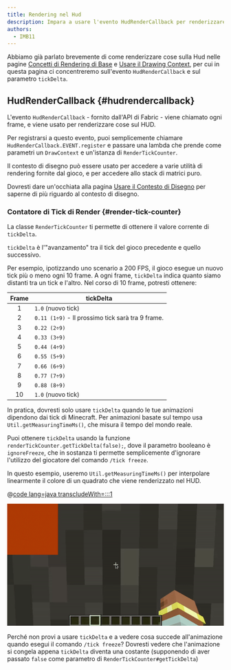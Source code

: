 ```yaml
---
title: Rendering nel Hud
description: Impara a usare l'evento HudRenderCallback per renderizzare sul hud.
authors:
  - IMB11
---
```


Abbiamo già parlato brevemente di come renderizzare cose sulla Hud nelle pagine [Concetti di Rendering di Base](./basic-concepts) e [Usare il Drawing Context](./draw-context), per cui in questa pagina ci concentreremo sull'evento `HudRenderCallback` e sul parametro `tickDelta`.

## HudRenderCallback {#hudrendercallback}

L'evento `HudRenderCallback` - fornito dall'API di Fabric - viene chiamato ogni frame, e viene usato per renderizzare cose sul HUD.

Per registrarsi a questo evento, puoi semplicemente chiamare `HudRenderCallback.EVENT.register` e passare una lambda che prende come parametri un `DrawContext` e un'istanza di `RenderTickCounter`.

Il contesto di disegno può essere usato per accedere a varie utilità di rendering fornite dal gioco, e per accedere allo stack di matrici puro.

Dovresti dare un'occhiata alla pagina [Usare il Contesto di Disegno](./draw-context) per saperne di più riguardo al contesto di disegno.

### Contatore di Tick di Render {#render-tick-counter}

La classe `RenderTickCounter` ti permette di ottenere il valore corrente di `tickDelta`.

`tickDelta` è l'"avanzamento" tra il tick del gioco precedente e quello successivo.

Per esempio, ipotizzando uno scenario a 200 FPS, il gioco esegue un nuovo tick più o meno ogni 10 frame. A ogni frame, `tickDelta` indica quanto siamo distanti tra un tick e l'altro. Nel corso di 10 frame, potresti ottenere:

| Frame | tickDelta                                                         |
| :---: | ----------------------------------------------------------------- |
|   1   | `1.0` (nuovo tick)                             |
|   2   | `0.11 (1÷9)` - Il prossimo tick sarà tra 9 frame. |
|   3   | `0.22 (2÷9)`                                                      |
|   4   | `0.33 (3÷9)`                                                      |
|   5   | `0.44 (4÷9)`                                                      |
|   6   | `0.55 (5÷9)`                                                      |
|   7   | `0.66 (6÷9)`                                                      |
|   8   | `0.77 (7÷9)`                                                      |
|   9   | `0.88 (8÷9)`                                                      |
|   10  | `1.0` (nuovo tick)                             |

In pratica, dovresti solo usare `tickDelta` quando le tue animazioni dipendono dai tick di Minecraft. Per animazioni basate sul tempo usa `Util.getMeasuringTimeMs()`, che misura il tempo del mondo reale.

Puoi ottenere `tickDelta` usando la funzione `renderTickCounter.getTickDelta(false);`, dove il parametro booleano è `ignoreFreeze`, che in sostanza ti permette semplicemente d'ignorare l'utilizzo del giocatore del comando `/tick freeze`.

In questo esempio, useremo `Util.getMeasuringTimeMs()` per interpolare linearmente il colore di un quadrato che viene renderizzato nel HUD.

@[code lang=java transcludeWith=:::1](@/reference/latest/src/client/java/com/example/docs/rendering/HudRenderingEntrypoint.java)

![Interpolare un colore nel tempo](/assets/develop/rendering/hud-rendering-deltatick.webp)

Perché non provi a usare `tickDelta` e a vedere cosa succede all'animazione quando esegui il comando `/tick freeze`? Dovresti vedere che l'animazione si congela appena `tickDelta` diventa una costante (supponendo di aver passato `false` come parametro di `RenderTickCounter#getTickDelta`)
